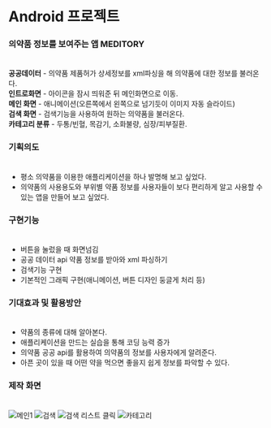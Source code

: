 # Android 프로젝트
### 의약품 정보를 보여주는 앱 MEDITORY</br></br>

<b>공공데이터</b> - 의약품 제품허가 상세정보를 xml파싱을 해 의약품에 대한 정보를 불러온다.</br>
<b>인트로화면</b> - 아이콘을 잠시 띄워준 뒤 메인화면으로 이동.</br>
<b>메인 화면</b> - 애니메이션(오른쪽에서 왼쪽으로 넘기듯이 이미지 자동 슬라이드)</br>
<b>검색 화면</b> - 검색기능을 사용하여 원하는 의약품을 불러온다.</br>
<b>카테고리 분류</b> - 두통/빈혈, 목감기, 소화불량, 심장/피부질환.</br>

### 기획의도  </br></br>
- 평소 의약품을 이용한 애플리케이션을 하나 발명해 보고 싶었다.</br>
- 의약품의 사용용도와 부위별 약품 정보를 사용자들이 보다 편리하게 알고 사용할 수 있는 앱을 만들어 보고 싶었다.</br>

### 구현기능  </br></br>
- 버튼을 눌렀을 때 화면넘김
- 공공 데이터 api 약품 정보를 받아와 xml 파싱하기
- 검색기능 구현
- 기본적인 그래픽 구현(애니메이션, 버튼 디자인 둥글게 처리 등)

### 기대효과 및 활용방안 </br></br>
- 약품의 종류에 대해 알아본다.
- 애플리케이션을 만드는 실습을 통해 코딩 능력 증가
- 의약품 공공 api를 활용하여 의약품의 정보를 사용자에게 알려준다.
- 아픈 곳이 있을 때 어떤 약을 먹으면 좋을지 쉽게 정보를 파악할 수 있다.

### 제작 화면 </br></br>
![메인1](https://user-images.githubusercontent.com/48503082/59731107-e0b57100-927f-11e9-9896-ce7263c28453.PNG) ![검색](https://user-images.githubusercontent.com/48503082/59731110-e57a2500-927f-11e9-8800-4119d3f777a2.PNG) ![검색 리스트 클릭](https://user-images.githubusercontent.com/48503082/59731113-e8751580-927f-11e9-9857-bf9dc065383b.PNG) ![카테고리](https://user-images.githubusercontent.com/48503082/59731115-ea3ed900-927f-11e9-9786-4860c04376d7.PNG)

